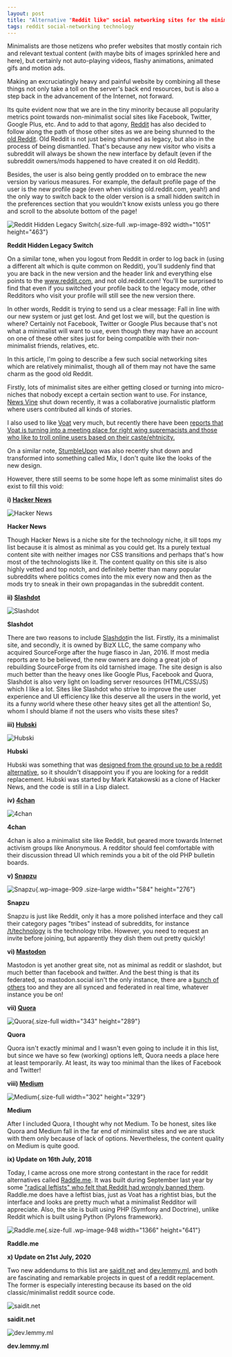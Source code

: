 ```yaml
---
layout: post
title: "Alternative "Reddit like" social networking sites for the minimalists"
tags: reddit social-networking technology
---
```


Minimalists are those netizens who prefer websites that mostly contain rich and relevant textual content (with maybe bits of images sprinkled here and here), but certainly not auto-playing videos, flashy animations, animated gifs and motion ads.

Making an excruciatingly heavy and painful website by combining all these things not only take a toll on the server's back end resources, but is also a step back in the advancement of the Internet, not forward.

Its quite evident now that we are in the tiny minority because all popularity metrics point towards non-minimalist social sites like Facebook, Twitter, Google Plus, etc. And to add to that agony, [Reddit](https://www.reddit.com) has also decided to follow along the path of those other sites as we are being shunned to the [old Reddit](https://old.reddit.com). Old Reddit is not just being shunned as legacy, but also in the process of being dismantled. That's because any new visitor who visits a subreddit will always be shown the new interface by default (even if the subreddit owners/mods happened to have created it on old Reddit).

Besides, the user is also being gently prodded on to embrace the new version by various measures. For example, the default profile page of the user is the new profile page (even when visiting old.reddit.com, yeah!) and the only way to switch back to the older version is a small hidden switch in the preferences section that you wouldn't know exists unless you go there and scroll to the absolute bottom of the page!

![Reddit Hidden Legacy Switch](/uploads/2018/07/reddit_hidden_legacy_switch.png){.size-full .wp-image-892 width="1051" height="463"}

**Reddit Hidden Legacy Switch**

On a similar tone, when you logout from Reddit in order to log back in (using a different alt which is quite common on Reddit), you'll suddenly find that you are back in the new version and the header link and everything else points to the www.reddit.com, and not old.reddit.com! You'll be surprised to find that even if you switched your profile back to the legacy mode, other Redditors who visit your profile will still see the new version there.

In other words, Reddit is trying to send us a clear message: Fall in line with our new system or just get lost. And get lost we will, but the question is where? Certainly not Facebook, Twitter or Google Plus because that's not what a minimalist will want to use, even though they may have an account on one of these other sites just for being compatible with their non-minimalist friends, relatives, etc.

In this article, I'm going to describe a few such social networking sites which are relatively minimalist, though all of them may not have the same charm as the good old Reddit.

Firstly, lots of minimalist sites are either getting closed or turning into micro-niches that nobody except a certain section want to use. For instance, [News Vine](https://en.wikipedia.org/wiki/Newsvine) shut down recently, it was a collaborative journalistic platform where users contributed all kinds of stories.

I also used to like [Voat](https://voat.co/) very much, but recently there have been [reports that Voat is turning into a meeting place for right wing supremacists and those who like to troll online users based on their caste/ehtnicity.](https://old.reddit.com/r/SubredditDrama/comments/3gerlv/is_voat_becoming_reddit_for_racists_or_is_that/)

On a similar note, [StumbleUpon](https://en.wikipedia.org/wiki/StumbleUpon) was also recently shut down and transformed into something called Mix, I don't quite like the looks of the new design.

However, there still seems to be some hope left as some minimalist sites do exist to fill this void:

**i) [Hacker News](https://news.ycombinator.com/news)**

![Hacker News](/uploads/Y-Combinator1.jpeg)

**Hacker News**

Though Hacker News is a niche site for the technology niche, it sill tops my list because it is almost as minimal as you could get. Its a purely textual content site with neither images nor CSS transitions and perhaps that's how most of the technologists like it. The content quality on this site is also highly vetted and top notch, and definitely better than many popular subreddits where politics comes into the mix every now and then as the mods try to sneak in their own propagandas in the subreddit content.

**ii) [Slashdot](https://slashdot.org/)**

![Slashdot](/uploads/Slashdot.jpeg)

**Slashdot**

There are two reasons to include [Slashdot](https://en.wikipedia.org/wiki/Slashdot)in the list. Firstly, its a minimalist site, and secondly, it is owned by BizX LLC, the same company who acquired SourceForge after the huge fiasco in Jan, 2016. If most media reports are to be believed, the new owners are doing a great job of rebuilding SourceForge from its old tarnished image. The site design is also much better than the heavy ones like Google Plus, Facebook and Quora, Slashdot is also very light on loading server resources (HTML/CSS/JS) which I like a lot. Sites like Slashdot who strive to improve the user experience and UI efficiency like this deserve all the users in the world, yet its a funny world where these other heavy sites get all the attention! So, whom I should blame if not the users who visits these sites?

**iii) [Hubski](https://hubski.com/)**

![Hubski](/uploads/hubski.jpg)

**Hubski**

Hubski was something that was [designed from the ground up to be a reddit alternative](https://en.wikipedia.org/wiki/Hubski), so it shouldn't disappoint you if you are looking for a reddit replacement. Hubski was started by Mark Katakowski as a clone of Hacker News, and the code is still in a Lisp dialect.

**iv) [4chan](https://boards.4chan.org)**

![4chan](/uploads/4chan.png)

**4chan**

4chan is also a minimalist site like Reddit, but geared more towards Internet activism groups like Anonymous. A redditor should feel comfortable with their discussion thread UI which reminds you a bit of the old PHP bulletin boards.

**v) [Snapzu](https://snapzu.com)**

![Snapzu](/uploads/2018/07/snapzu.com_-1024x484.png){.wp-image-909 .size-large width="584" height="276"} 

**Snapzu**

Snapzu is just like Reddit, only it has a more polished interface and they call their category pages "tribes" instead of subreddits, for instance [/t/technology](https://snapzu.com/t/technology) is the technology tribe. However, you need to request an invite before joining, but apparently they dish them out pretty quickly!

**vi) [Mastodon](https://mastodon.social/)**

Mastodon is yet another great site, not as minimal as reddit or slashdot, but much better than facebook and twitter. And the best thing is that its federated, so mastodon.social isn't the only instance, there are a [bunch of others](https://joinmastodon.org/) too and they are all synced and federated in real time, whatever instance you be on!

**vii) [Quora](https://www.quora.com)**

![Quora](/uploads/Quora.jpg){.size-full width="343" height="289"}

**Quora**

Quora isn't exactly minimal and I wasn't even going to include it in this list, but since we have so few (working) options left, Quora needs a place here at least temporarily. At least, its way too minimal than the likes of Facebook and Twitter!

**viii) [Medium](https://medium.com)**

![Medium](/uploads/Medium_screenshot.png){.size-full width="302" height="329"}

**Medium**

After I included Quora, I thought why not Medium. To be honest, sites like Quora and Medium fall in the far end of minimalist sites and we are stuck with them only because of lack of options. Nevertheless, the content quality on Medium is quite good.

**ix) Update on 16th July, 2018**

Today, I came across one more strong contestant in the race for reddit alternatives called [Raddle.me](https://raddle.me/). It was built during September last year by some ["radical leftists" who felt that Reddit had wrongly banned them](https://motherboard.vice.com/en_us/article/zm3wbj/radical-leftists-built-their-own-reddit-after-it-banned-them). Raddle.me does have a leftist bias, just as Voat has a rightist bias, but the interface and looks are pretty much what a minimalist Redditor will appreciate. Also, the site is built using PHP (Symfony and Doctrine), unlike Reddit which is built using Python (Pylons framework).

![Raddle.me](/uploads/2018/07/raddleme.png){.size-full .wp-image-948 width="1366" height="641"}

**Raddle.me**

**x) Update on 21st July, 2020**

Two new addendums to this list are [saidit.net](https://saidit.net/) and [dev.lemmy.ml](https://dev.lemmy.ml/), and both are fascinating and remarkable projects in quest of a reddit replacement. The former is especially interesting because its based on the old classic/minimalist reddit source code.

![saidit.net](/uploads/saidit.net.png)

**saidit.net**

![dev.lemmy.ml](/uploads/dev.lemmy.ml.png)

**dev.lemmy.ml**
